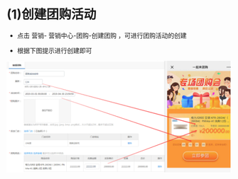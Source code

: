 # (1)创建团购活动

*   点击 营销- 营销中心-团购-创建团购 ，可进行团购活动的创建

*   根据下图提示进行创建即可

![](images/screenshot_1554802129755.jpg)
